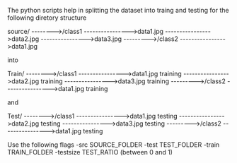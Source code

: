 The python scripts help in splitting the dataset into traing and testing for the following diretory structure

source/
-------->/class1
---------------->data1.jpg
---------------->data2.jpg
---------------->data3.jpg
--------->/class2
---------------->data1.jpg

into 

Train/
-------->/class1
---------------->data1.jpg training
---------------->data2.jpg training
---------------->data3.jpg training
--------->/class2
---------------->data1.jpg training

and 

Test/
-------->/class1
---------------->data1.jpg testing
---------------->data2.jpg testing
---------------->data3.jpg testing
--------->/class2
---------------->data1.jpg testing

Use the following flags
-src SOURCE_FOLDER
-test TEST_FOLDER
-train TRAIN_FOLDER
-testsize TEST_RATIO (between 0 and 1)